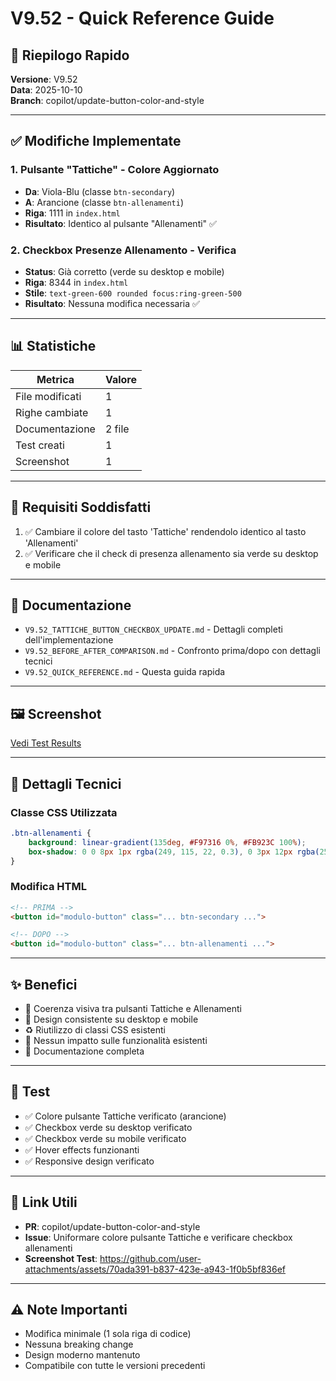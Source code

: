 # V9.52 - Quick Reference Guide

## 📝 Riepilogo Rapido

**Versione**: V9.52  
**Data**: 2025-10-10  
**Branch**: copilot/update-button-color-and-style

---

## ✅ Modifiche Implementate

### 1. Pulsante "Tattiche" - Colore Aggiornato
- **Da**: Viola-Blu (classe `btn-secondary`)
- **A**: Arancione (classe `btn-allenamenti`)
- **Riga**: 1111 in `index.html`
- **Risultato**: Identico al pulsante "Allenamenti" ✅

### 2. Checkbox Presenze Allenamento - Verifica
- **Status**: Già corretto (verde su desktop e mobile)
- **Riga**: 8344 in `index.html`
- **Stile**: `text-green-600 rounded focus:ring-green-500`
- **Risultato**: Nessuna modifica necessaria ✅

---

## 📊 Statistiche

| Metrica | Valore |
|---------|--------|
| File modificati | 1 |
| Righe cambiate | 1 |
| Documentazione | 2 file |
| Test creati | 1 |
| Screenshot | 1 |

---

## 🎯 Requisiti Soddisfatti

1. ✅ Cambiare il colore del tasto 'Tattiche' rendendolo identico al tasto 'Allenamenti'
2. ✅ Verificare che il check di presenza allenamento sia verde su desktop e mobile

---

## 📄 Documentazione

- `V9.52_TATTICHE_BUTTON_CHECKBOX_UPDATE.md` - Dettagli completi dell'implementazione
- `V9.52_BEFORE_AFTER_COMPARISON.md` - Confronto prima/dopo con dettagli tecnici
- `V9.52_QUICK_REFERENCE.md` - Questa guida rapida

---

## 🖼️ Screenshot

[Vedi Test Results](https://github.com/user-attachments/assets/70ada391-b837-423e-a943-1f0b5bf836ef)

---

## 🔧 Dettagli Tecnici

### Classe CSS Utilizzata
```css
.btn-allenamenti {
    background: linear-gradient(135deg, #F97316 0%, #FB923C 100%);
    box-shadow: 0 0 8px 1px rgba(249, 115, 22, 0.3), 0 3px 12px rgba(251, 146, 60, 0.1);
}
```

### Modifica HTML
```html
<!-- PRIMA -->
<button id="modulo-button" class="... btn-secondary ...">

<!-- DOPO -->
<button id="modulo-button" class="... btn-allenamenti ...">
```

---

## ✨ Benefici

- 🎨 Coerenza visiva tra pulsanti Tattiche e Allenamenti
- 📱 Design consistente su desktop e mobile
- ♻️ Riutilizzo di classi CSS esistenti
- 🚀 Nessun impatto sulle funzionalità esistenti
- 📝 Documentazione completa

---

## 🧪 Test

- ✅ Colore pulsante Tattiche verificato (arancione)
- ✅ Checkbox verde su desktop verificato
- ✅ Checkbox verde su mobile verificato
- ✅ Hover effects funzionanti
- ✅ Responsive design verificato

---

## 🔗 Link Utili

- **PR**: copilot/update-button-color-and-style
- **Issue**: Uniformare colore pulsante Tattiche e verificare checkbox allenamenti
- **Screenshot Test**: https://github.com/user-attachments/assets/70ada391-b837-423e-a943-1f0b5bf836ef

---

## ⚠️ Note Importanti

- Modifica minimale (1 sola riga di codice)
- Nessuna breaking change
- Design moderno mantenuto
- Compatibile con tutte le versioni precedenti
